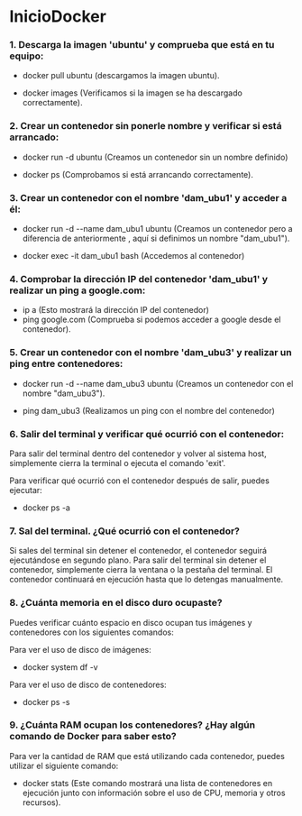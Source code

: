 
# InicioDocker

### 1. Descarga la imagen 'ubuntu' y comprueba que está en tu equipo:

+ docker pull ubuntu (descargamos la imagen ubuntu).

+ docker images (Verificamos si la imagen se ha descargado correctamente).

### 2. Crear un contenedor sin ponerle nombre y verificar si está arrancado:

* docker run -d ubuntu (Creamos un contenedor sin un  nombre definido)

* docker ps (Comprobamos si está arrancando correctamente).

### 3. Crear un contenedor con el nombre 'dam_ubu1' y acceder a él:

* docker run -d --name dam_ubu1 ubuntu (Creamos un contenedor pero a diferencia de anteriormente , aquí si definimos un nombre "dam_ubu1").

* docker exec -it dam_ubu1 bash (Accedemos al contenedor)

### 4. Comprobar la dirección IP del contenedor 'dam_ubu1' y realizar un ping a google.com:

* ip a (Esto mostrará la dirección IP del contenedor)
* ping google.com (Comprueba si podemos acceder a google desde el contenedor).

### 5. Crear un contenedor con el nombre 'dam_ubu3' y realizar un ping entre contenedores:

* docker run -d --name dam_ubu3 ubuntu (Creamos un contenedor con el nombre "dam_ubu3").

* ping dam_ubu3 (Realizamos un ping con el nombre del contenedor)

### 6. Salir del terminal y verificar qué ocurrió con el contenedor:

Para salir del terminal dentro del contenedor y volver al sistema host, simplemente cierra la terminal o ejecuta el comando 'exit'.

Para verificar qué ocurrió con el contenedor después de salir, puedes ejecutar:

* docker ps -a

### 7. Sal del terminal. ¿Qué ocurrió con el contenedor?

Si sales del terminal sin detener el contenedor, el contenedor seguirá ejecutándose en segundo plano. Para salir del terminal sin detener el contenedor, simplemente cierra la ventana o la pestaña del terminal. El contenedor continuará en ejecución hasta que lo detengas manualmente.

### 8. ¿Cuánta memoria en el disco duro ocupaste?

Puedes verificar cuánto espacio en disco ocupan tus imágenes y contenedores con los siguientes comandos:

Para ver el uso de disco de imágenes:

- docker system df -v

Para ver el uso de disco de contenedores:

- docker ps -s

### 9. ¿Cuánta RAM ocupan los contenedores? ¿Hay algún comando de Docker para saber esto?

Para ver la cantidad de RAM que está utilizando cada contenedor, puedes utilizar el siguiente comando:

- docker stats (Este comando mostrará una lista de contenedores en ejecución junto con información sobre el uso de CPU, memoria y otros recursos).











 



